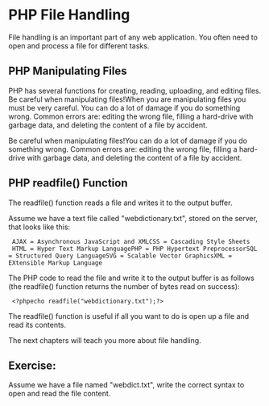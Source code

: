 


# PHP File Handling




File handling is an important part of any web application. You 
often need to open and process a file for different tasks.
## PHP Manipulating Files


PHP has several functions for creating, reading, uploading, and editing files.
Be careful when manipulating files!When you are manipulating files you must be very careful. 
You can do a 
lot of damage if you do something wrong. Common errors are: editing the wrong 
file, filling a hard-drive with garbage data, and deleting the content of a file 
by accident.


Be careful when manipulating files!You can do a 
lot of damage if you do something wrong. Common errors are: editing the wrong 
file, filling a hard-drive with garbage data, and deleting the content of a file 
by accident.

## PHP readfile() Function


The readfile() function reads a file and writes it to the output buffer.

Assume we have a text file called "webdictionary.txt", stored on the 
server, that looks like this:


```
 AJAX = Asynchronous JavaScript and XMLCSS = Cascading Style Sheets
 HTML = Hyper Text Markup LanguagePHP = PHP Hypertext PreprocessorSQL = Structured Query LanguageSVG = Scalable Vector GraphicsXML = EXtensible Markup Language
```
The PHP code to read the file and write it to the output buffer is as follows 
(the readfile() function returns the number of bytes read on success):

```
 <?phpecho readfile("webdictionary.txt");?>
```

The readfile() function is useful if all you want to do is open up a file and read its contents.

The next chapters will teach you more about file handling.


## Exercise:


Assume we have a file named "webdict.txt", write the correct syntax to open and read the file content.